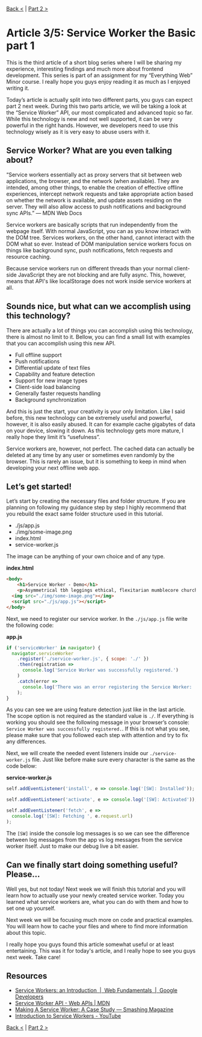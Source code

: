 [Back <](../README.md) | [Part 2 >](./articles/article-4.md)

# Article 3/5: Service Worker the Basic part 1

This is the third article of a short blog series where I will be sharing my experience, interesting findings and much more about frontend development. This series is part of an assignment for my “Everything Web” Minor course. I really hope you guys enjoy reading it as much as I enjoyed writing it.

Today’s article is actually split into two different parts, you guys can expect part 2 next week. During this two parts article, we will be taking a look at the “Service Worker” API, our most complicated and advanced topic so far. While this technology is new and not well supported, it can be very powerful in the right hands. However, we developers need to use this technology wisely as it is very easy to abuse users with it.

## Service Worker? What are you even talking about?

“Service workers essentially act as proxy servers that sit between web applications, the browser, and the network (when available). They are intended, among other things, to enable the creation of effective offline experiences, intercept network requests and take appropriate action based on whether the network is available, and update assets residing on the server. They will also allow access to push notifications and background sync APIs.” — MDN Web Docs

Service workers are basically scripts that run independently from the webpage itself. With normal JavaScript, you can as you know interact with the DOM tree. Services workers, on the other hand, cannot interact with the DOM what so ever. Instead of DOM manipulation service workers focus on things like background sync, push notifications, fetch requests and resource caching.

Because service workers run on different threads than your normal client-side JavaScript they are not blocking and are fully async. This, however, means that API's like localStorage does not work inside service workers at all.

## Sounds nice, but what can we accomplish using this technology?

There are actually a lot of things you can accomplish using this technology, there is almost no limit to it. Bellow, you can find a small list with examples that you can accomplish using this new API.

- Full offline support
- Push notifications
- Differential update of text files
- Capability and feature detection
- Support for new image types
- Client-side load balancing
- Generally faster requests handling
- Background synchronization

And this is just the start, your creativity is your only limitation. Like I said before, this new technology can be extremely useful and powerful, however, it is also easily abused. It can for example cache gigabytes of data on your device, slowing it down. As this technology gets more mature, I really hope they limit it’s “usefulness”.

Service workers are, however, not perfect. The cached data can actually be deleted at any time by any user or sometimes even randomly by the browser. This is rarely an issue, but it is something to keep in mind when developing your next offline web app.

## Let’s get started!

Let’s start by creating the necessary files and folder structure. If you are planning on following my guidance step by step I highly recommend that you rebuild the exact same folder structure used in this tutorial.

- ./js/app.js
- ./img/some-image.png
- index.html
- service-worker.js

The image can be anything of your own choice and of any type.

**index.html**

```html
<body>
    <h1>Service Worker - Demo</h1>
    <p>Asymmetrical tbh leggings ethical, flexitarian mumblecore church-key pickled gluten-free.</p>
  <img src="./img/some-image.png"></img>
  <script src="./js/app.js"></script>
</body>
```

Next, we need to register our service worker. In the `./js/app.js` file write the following code:

**app.js**

```javascript
if ('serviceWorker' in navigator) {
  navigator.serviceWorker
    .register('./service-worker.js', { scope: './' })
    .then(registration =>
      console.log('Service Worker was successfully registered.')
    )
    .catch(error =>
      console.log('There was an error registering the Service Worker: ', error)
    );
}
```

As you can see we are using feature detection just like in the last article. The scope option is not required as the standard value is `./`. If everything is working you should see the following message in your browser’s console: `Service Worker was successfully registered.`. If this is not what you see, please make sure that you followed each step with attention and try to fix any differences.

Next, we will create the needed event listeners inside our `./service-worker.js` file. Just like before make sure every character is the same as the code below:

**service-worker.js**

```javascript
self.addEventListener('install', e => console.log('[SW]: Installed'));

self.addEventListener('activate', e => console.log('[SW]: Activated'));

self.addEventListener('fetch', e =>
  console.log('[SW]: Fetching ', e.request.url)
);
```

The `[SW]` inside the console log messages is so we can see the difference between log messages from the app vs log messages from the service worker itself. Just to make our debug live a bit easier.

## Can we finally start doing something useful? Please…

Well yes, but not today! Next week we will finish this tutorial and you will learn how to actually use your newly created service worker. Today you learned what service workers are, what you can do with them and how to set one up yourself.

Next week we will be focusing much more on code and practical examples. You will learn how to cache your files and where to find more information about this topic.

I really hope you guys found this article somewhat useful or at least entertaining. This was it for today's article, and I really hope to see you guys next week. Take care!

## Resources

- [Service Workers: an Introduction  |  Web Fundamentals  |  Google Developers](https://developers.google.com/web/fundamentals/primers/service-workers/)
- [Service Worker API - Web APIs | MDN](https://developer.mozilla.org/en-US/docs/Web/API/Service_Worker_API)
- [Making A Service Worker: A Case Study — Smashing Magazine](https://www.smashingmagazine.com/2016/02/making-a-service-worker/)
- [Introduction to Service Workers - YouTube](https://www.youtube.com/watch?v=jVfXiv03y5c)

[Back <](../README.md) | [Part 2 >](./articles/article-4.md)
